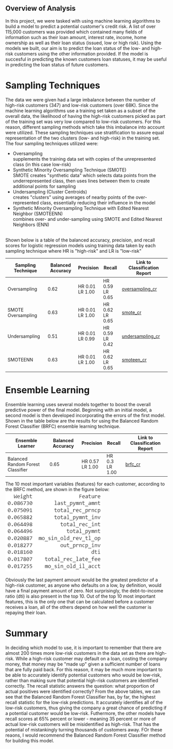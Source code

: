 ## Overview of Analysis
In this project, we were tasked with using machine learning algorithms to build a model to predict a potential customer's credit risk. A list of over 115,000 customers was provided which contained many fields of information such as their loan amount, interest rate, income, home ownership as well as their loan status (issued, low or high risk). Using the models we built, our aim is to predict the loan status of the low- and high-risk customers using the other information provided. If the model is succesful in predicting the known customers loan statuses, it may be useful in predicting the loan status of future customers. 

# Sampling Techniques <br/>
The data we were given had a large imbalance between the number of high-risk customers (347) and low-risk customers (over 68K). Since the machine learning algorithms use a training set taken as a subset of the overall data, the likelihood of having the high-risk customers picked as part of the training set was very low compared to low-risk customers. For this reason, different sampling methods which take this imbalance into account were utilized. These sampling techniques use stratification to assure equal representation of the two clusters (low- and high-risk) in the training set.
<br />
The four sampling techniques utilized were:
- Oversampling<br/> supplements the training data set with copies of the unrepresented class (in this case low-risk)
 - Synthetic Minority Oversampling Technique (SMOTE)<br />SMOTE creates "synthetic data" which selects data points from the underrepresented class, then uses lines between them to create additional points for sampling
- Undersampling (Cluster Centroids)<br /> creates "clusters" using averages of nearby points of the over-represented class, essentially reducing their influence in the model
- Synthetic Minority Oversampling Technique with Edited Nearest Neighbor (SMOTEENN)<br/> combines over- and under-sampling using SMOTE and Edited Nearest Neighbors (ENN)
<br />
Shown below is a table of the balanced accuracy, precision, and recall scores for logistic regression models using training data taken by each sampling technique where HR is "high-risk" and LR is "low-risk"

| Sampling Technique | Balanced Accuracy | Precision | Recall | Link to Classification Report |
| --- | --- | --- | --- | --- |
| Oversampling | 0.62 | HR 0.01 <br> LR 1.00 | HR 0.59 <br> LR 0.65 | [oversampling_cr](./Results/oversampling_cr.PNG) |
| SMOTE Oversampling | 0.63 | HR 0.01 <br> LR 1.00 | HR 0.62 <br> LR 0.65 | [smote_cr](./Results/smote_cr.PNG) |
| Undersampling | 0.51 | HR 0.01 <br> LR 0.99 | HR 0.59 <br> LR 0.42 | [undersampling_cr](./Results/undersampling_cr.PNG) |
| SMOTEENN | 0.63 | HR 0.01 <br> LR 1.00 | HR 0.62 <br> LR 0.65 | [smoteen_cr](./Results/smoteenn_cr.PNG) |

# Ensemble Learning
Ensemble learning uses several models together to boost the overall predictive power of the final model. Beginning with an initial model, a second model is then developed incorporating the errors of the first model.<br />
Shown in the table below are the results for using the Balanced Random Forest Classifier (BRFC) ensemble learning technique.

| Ensemble Learner | Balanced Accuracy | Precision | Recall | Link to Classification Report |
| --- | --- | --- | --- |--- |
| Balanced Random Forest Classifier | 0.65 | HR 0.57 <br> LR 1.00 | HR 0.3 <br> LR 1.00 | [brfc_cr](./Results/brfc_cr.PNG) |

The 10 most important variables (features) for each customer, according to the BRFC method, are shown in the figure below:
![](./Results/brfc_featureImportance.PNG)

Obviously the last payment amount would be the greatest predictor of a high-risk customer, as anyone who defaults on a low, by definition, would have a final payment amount of zero. Not surprisingly, the debt-to-income ratio (dti) is also present in the top 10. Out of the top 10 most important features, this is the only one that can be calculated before a customer receives a loan, all of the others depend on how well the customer is repaying their loan. 

# Summary
In deciding which model to use, it is important to remember that there are almost 200 times more low-risk customers in the data set as there are high-risk.  While a high-risk customer may default on a loan, costing the company money, that money may be "made up" given a sufficient number of loans that are fully paid back. For this reason, it may be much more important to be able to accurately identify potential customers who would be low-risk, rather than making sure that potential high-risk customers are identified correctly. The recall statistic answers the question: what proportion of actual positives were identified correctly? From the above tables, we can see that the Balanced Random Forest Classifier has, by far, the highest recall statistic for the low-risk predictions. It accurately identifies all of the low-risk customers, thus giving the company a great chance of predicting if a potential customer would be low-risk. Futhermore, the other models have recall scores at 65% percent or lower - meaning 35 percent or more of actual low-risk customers will be misidentified as high-risk. That has the potential of mistankingly turning thousands of customers away. FOr these reaons, I would recommend the Balanced Random Forest Classifier method for building this model.
